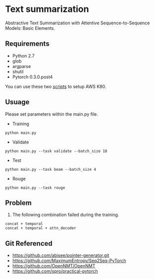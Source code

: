 # Text summarization

Abstractive Text Summarization with Attentive Sequence-to-Sequence Models: Basic Elements.

## Requirements

- Python 2.7
- glob
- argparse
- shutil
- Pytorch 0.3.0.post4

You can use these two [scripts](https://github.com/tshi04/seq2seq_coverage_ST/tree/master/tools/CONFIG)
to setup AWS K80.

## Usuage

Please set parameters within the main.py file.

- Training
```
python main.py 
```
- Validate
```
python main.py --task validate --batch_size 10
```
- Test
```
python main.py --task beam --batch_size 4
```
- Rouge
```
python main.py --task rouge
```

## Problem

1. The following combination failed during the training.
```
concat + temporal
concat + temporal + attn_decoder
```


## Git Referenced

- https://github.com/abisee/pointer-generator.git
- https://github.com/MaximumEntropy/Seq2Seq-PyTorch
- https://github.com/OpenNMT/OpenNMT
- https://github.com/spro/practical-pytorch
